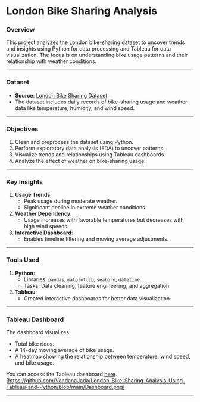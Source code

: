 # **London Bike Sharing Analysis**

### **Overview**
This project analyzes the London bike-sharing dataset to uncover trends and insights using Python for data processing and Tableau for data visualization. The focus is on understanding bike usage patterns and their relationship with weather conditions.

---

### **Dataset**
- **Source**: [London Bike Sharing Dataset](https://www.kaggle.com/datasets/hmavrodiev/london-bike-sharing-dataset)
- The dataset includes daily records of bike-sharing usage and weather data like temperature, humidity, and wind speed.

---

### **Objectives**
1. Clean and preprocess the dataset using Python.
2. Perform exploratory data analysis (EDA) to uncover patterns.
3. Visualize trends and relationships using Tableau dashboards.
4. Analyze the effect of weather on bike-sharing usage.

---

### **Key Insights**
1. **Usage Trends**:
   - Peak usage during moderate weather.
   - Significant decline in extreme weather conditions.
2. **Weather Dependency**:
   - Usage increases with favorable temperatures but decreases with high wind speeds.
3. **Interactive Dashboard**:
   - Enables timeline filtering and moving average adjustments.

---

### **Tools Used**
1. **Python**:
   - Libraries: `pandas`, `matplotlib`, `seaborn`, `datetime`.
   - Tasks: Data cleaning, feature engineering, and aggregation.
2. **Tableau**:
   - Created interactive dashboards for better data visualization.

---


### **Tableau Dashboard**
The dashboard visualizes:
- Total bike rides.
- A 14-day moving average of bike usage.
- A heatmap showing the relationship between temperature, wind speed, and bike usage.

You can access the Tableau dashboard [here](https://public.tableau.com/views/LondonBikeRides-MovingAverageandHeatmap_17338614497420/Dashboard?:language=en-GB&:sid=&:redirect=auth&:display_count=n&:origin=viz_share_link).
[https://github.com/VandanaJada/London-Bike-Sharing-Analysis-Using-Tableau-and-Python/blob/main/Dashboard.png]

---




